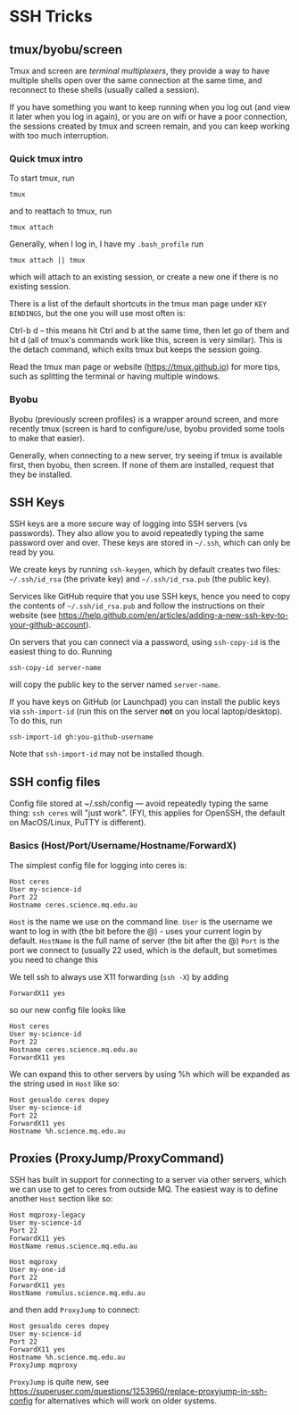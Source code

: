 # SSH Tricks

## tmux/byobu/screen
Tmux and screen are *terminal multiplexers*, they provide a way to have multiple
shells open over the same connection at the same time, and reconnect to these
shells (usually called a session).

If you have something you want to keep running when you log out (and view it
later when you log in again), or you are on wifi or have a poor connection, the
sessions created by tmux and screen remain, and you can keep working with too
much interruption.

### Quick tmux intro

To start tmux, run
```
tmux
```
and to reattach to tmux, run
```
tmux attach
```

Generally, when I log in, I have my `.bash_profile` run
```
tmux attach || tmux
```
which will attach to an existing session, or create a new one if there is no
existing session.

There is a list of the default shortcuts in the tmux man page under `KEY BINDINGS`,
but the one you will use most often is:

Ctrl-b d – this means hit Ctrl and b at the same time, then let go of them and
hit d (all of tmux's commands work like this, screen is very similar). This is
the detach command, which exits tmux but keeps the session going.

Read the tmux man page or website (https://tmux.github.io) for more tips, such
as splitting the terminal or having multiple windows.

### Byobu
Byobu (previously screen profiles) is a wrapper around screen, and more recently
tmux (screen is hard to configure/use, byobu provided some tools to make that
easier).

Generally, when connecting to a new server, try seeing if tmux is available
first, then byobu, then screen. If none of them are installed, request that they
be installed.

## SSH Keys

SSH keys are a more secure way of logging into SSH servers (vs passwords). They
also allow you to avoid repeatedly typing the same password over and over.
These keys are stored in `~/.ssh`, which can only be read by you.

We create keys by running `ssh-keygen`, which by default creates two files:
`~/.ssh/id_rsa` (the private key) and `~/.ssh/id_rsa.pub` (the public key).

Services like GitHub require that you use SSH keys, hence you need to copy the
contents of `~/.ssh/id_rsa.pub` and follow the instructions on their website
(see https://help.github.com/en/articles/adding-a-new-ssh-key-to-your-github-account).

On servers that you can connect via a password, using `ssh-copy-id` is the
easiest thing to do.
Running
```
ssh-copy-id server-name
```
will copy the public key to the server named `server-name`.

If you have keys on GitHub (or Launchpad) you can install the public keys via
`ssh-import-id` (run this on the server **not** on you local laptop/desktop). To
do this, run
```
ssh-import-id gh:you-github-username
```
Note that `ssh-import-id` may not be installed though.

## SSH config files

Config file stored at ~/.ssh/config — avoid repeatedly typing the same thing:
`ssh ceres` will "just work". (FYI, this applies for OpenSSH, the default on
MacOS/Linux, PuTTY is different).

### Basics (Host/Port/Username/Hostname/ForwardX)

The simplest config file for logging into ceres is:

```
Host ceres
User my-science-id
Port 22
Hostname ceres.science.mq.edu.au
```

`Host` is the name we use on the command line.
`User` is the username we want to log in with (the bit before the @) - uses your
current login by default.
`HostName` is the full name of server (the bit after the @)
`Port` is the port we connect to (usually 22 used, which is the default, but
sometimes you need to change this

We tell ssh to always use X11 forwarding (`ssh -X`) by adding
```
ForwardX11 yes
```
so our new config file looks like

```
Host ceres
User my-science-id
Port 22
Hostname ceres.science.mq.edu.au
ForwardX11 yes
```

We can expand this to other servers by using %h which will be expanded as the
string used in `Host` like so:

```
Host gesualdo ceres dopey
User my-science-id
Port 22
ForwardX11 yes
Hostname %h.science.mq.edu.au
```

## Proxies (ProxyJump/ProxyCommand)
SSH has built in support for connecting to a server via other servers, which we
can use to get to ceres from outside MQ. The easiest way is to define another
`Host` section like so:
```
Host mqproxy-legacy
User my-science-id
Port 22
ForwardX11 yes
HostName remus.science.mq.edu.au

Host mqproxy
User my-one-id
Port 22
ForwardX11 yes
HostName romulus.science.mq.edu.au
```

and then add `ProxyJump` to connect:
```
Host gesualdo ceres dopey
User my-science-id
Port 22
ForwardX11 yes
Hostname %h.science.mq.edu.au
ProxyJump mqproxy
```

`ProxyJump` is quite new, see
https://superuser.com/questions/1253960/replace-proxyjump-in-ssh-config
for alternatives which will work on older systems.
